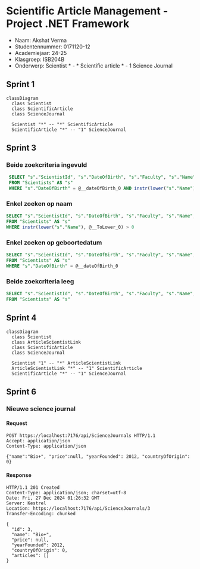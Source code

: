 ﻿# Scientific Article Management - Project .NET Framework

* Naam: Akshat Verma
* Studentennummer: 0171120-12
* Academiejaar: 24-25
* Klasgroep: ISB204B
* Onderwerp: Scientist * - * Scientific article * - 1 Science Journal


## Sprint 1

```mermaid
classDiagram
  class Scientist
  class ScientificArticle
  class ScienceJournal

  Scientist "*" -- "*" ScientificArticle
  ScientificArticle "*" -- "1" ScienceJournal
```

## Sprint 3

### Beide zoekcriteria ingevuld
```sql
 SELECT "s"."ScientistId", "s"."DateOfBirth", "s"."Faculty", "s"."Name", "s"."University"
 FROM "Scientists" AS "s"
 WHERE "s"."DateOfBirth" = @__dateOfBirth_0 AND instr(lower("s"."Name"), @__ToLower_0) > 0
```

### Enkel zoeken op naam
```sql
SELECT "s"."ScientistId", "s"."DateOfBirth", "s"."Faculty", "s"."Name", "s"."University"
FROM "Scientists" AS "s"
WHERE instr(lower("s"."Name"), @__ToLower_0) > 0
```

### Enkel zoeken op geboortedatum
```sql
SELECT "s"."ScientistId", "s"."DateOfBirth", "s"."Faculty", "s"."Name", "s"."University"
FROM "Scientists" AS "s"
WHERE "s"."DateOfBirth" = @__dateOfBirth_0
```

### Beide zoekcriteria leeg
```sql
SELECT "s"."ScientistId", "s"."DateOfBirth", "s"."Faculty", "s"."Name", "s"."University"
FROM "Scientists" AS "s"
```

## Sprint 4

```mermaid
classDiagram
  class Scientist
  class ArticleScientistLink
  class ScientificArticle
  class ScienceJournal

  Scientist "1" -- "*" ArticleScientistLink
  ArticleScientistLink "*" -- "1" ScientificArticle
  ScientificArticle "*" -- "1" ScienceJournal
```

## Sprint 6

### Nieuwe science journal

#### Request

```http request
POST https://localhost:7176/api/ScienceJournals HTTP/1.1
Accept: application/json
Content-Type: application/json

{"name":"Bio+", "price":null, "yearFounded": 2012, "countryOfOrigin": 0}
```

#### Response

```http request
HTTP/1.1 201 Created
Content-Type: application/json; charset=utf-8
Date: Fri, 27 Dec 2024 01:26:32 GMT
Server: Kestrel
Location: https://localhost:7176/api/ScienceJournals/3
Transfer-Encoding: chunked

{
  "id": 3,
  "name": "Bio+",
  "price": null,
  "yearFounded": 2012,
  "countryOfOrigin": 0,
  "articles": []
}
```
